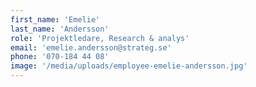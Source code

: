 ```yaml
---
first_name: 'Emelie'
last_name: 'Andersson'
role: 'Projektledare, Research & analys'
email: 'emelie.andersson@strateg.se'
phone: '070-184 44 08'
image: '/media/uploads/employee-emelie-andersson.jpg'
---
```

